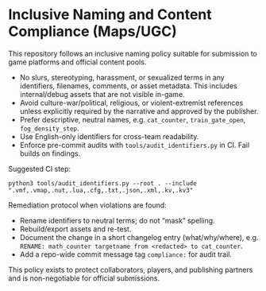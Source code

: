 # Inclusive Naming and Content Compliance (Maps/UGC)

This repository follows an inclusive naming policy suitable for submission to game platforms and official content pools.

- No slurs, stereotyping, harassment, or sexualized terms in any identifiers, filenames, comments, or asset metadata. This includes internal/debug assets that are not visible in-game.
- Avoid culture-war/political, religious, or violent-extremist references unless explicitly required by the narrative and approved by the publisher.
- Prefer descriptive, neutral names, e.g. `cat_counter`, `train_gate_open`, `fog_density_step`.
- Use English-only identifiers for cross-team readability.
- Enforce pre-commit audits with `tools/audit_identifiers.py` in CI. Fail builds on findings.

Suggested CI step:
```
python3 tools/audit_identifiers.py --root . --include ".vmf,.vmap,.nut,.lua,.cfg,.txt,.json,.xml,.kv,.kv3"
```

Remediation protocol when violations are found:
- Rename identifiers to neutral terms; do not “mask” spelling.
- Rebuild/export assets and re-test.
- Document the change in a short changelog entry (what/why/where), e.g. `RENAME: math_counter targetname from <redacted> to cat_counter`.
- Add a repo-wide commit message tag `compliance:` for audit trail.

This policy exists to protect collaborators, players, and publishing partners and is non-negotiable for official submissions.

